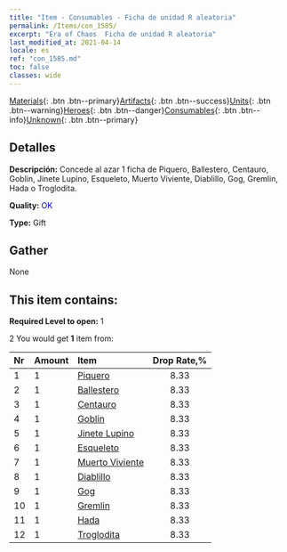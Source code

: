 ```yaml
---
title: "Item - Consumables - Ficha de unidad R aleatoria"
permalink: /Items/con_1585/
excerpt: "Era of Chaos  Ficha de unidad R aleatoria"
last_modified_at: 2021-04-14
locale: es
ref: "con_1585.md"
toc: false
classes: wide
---
```

 [Materials](/es/Items/){: .btn .btn--primary}[Artifacts](/es/Items/Artifacts/){: .btn .btn--success}[Units](/es/Items/Units/){: .btn .btn--warning}[Heroes](/es/Items/Heroes/){: .btn .btn--danger}[Consumables](/es/Items/Consumables/){: .btn .btn--info}[Unknown](/es/Items/Unknown/){: .btn .btn--primary}

## Detalles
 **Descripción:** Concede al azar 1 ficha de Piquero, Ballestero, Centauro, Goblin, Jinete Lupino, Esqueleto, Muerto Viviente, Diablillo, Gog, Gremlin, Hada o Troglodita.

 **Quality:** <span style="color: #0000CD">OK</span>

 **Type:** Gift

## Gather

  None

## This item contains:

 **Required Level to open:** 1

 2 You would get **1** item  from:

  | Nr | Amount |     Item    | Drop Rate,% |
  |:---|:-------|:------------|:---------:|
  | 1 | 1 | [Piquero](/es/Items/unt_190/) | 8.33 | 
  | 2 | 1 | [Ballestero](/es/Items/unt_191/) | 8.33 | 
  | 3 | 1 | [Centauro](/es/Items/unt_199/) | 8.33 | 
  | 4 | 1 | [Goblin](/es/Items/unt_217/) | 8.33 | 
  | 5 | 1 | [Jinete Lupino](/es/Items/unt_218/) | 8.33 | 
  | 6 | 1 | [Esqueleto](/es/Items/unt_208/) | 8.33 | 
  | 7 | 1 | [Muerto Viviente](/es/Items/unt_209/) | 8.33 | 
  | 8 | 1 | [Diablillo](/es/Items/unt_226/) | 8.33 | 
  | 9 | 1 | [Gog](/es/Items/unt_227/) | 8.33 | 
  | 10 | 1 | [Gremlin](/es/Items/unt_235/) | 8.33 | 
  | 11 | 1 | [Hada](/es/Items/unt_262/) | 8.33 | 
  | 12 | 1 | [Troglodita](/es/Items/unt_244/) | 8.33 | 

